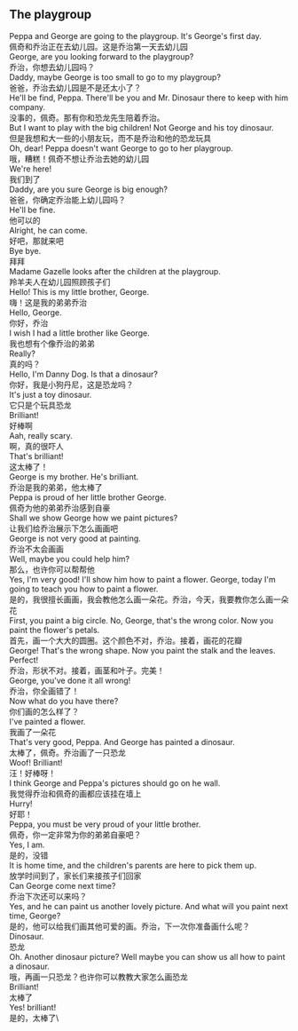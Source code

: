 ## The playgroup

Peppa and George are going to the playgroup. It's George's first day.\
佩奇和乔治正在去幼儿园。这是乔治第一天去幼儿园\
George, are you looking forward to the playgroup?\
乔治，你想去幼儿园吗？\
Daddy, maybe George is too small to go to my playgroup?\
爸爸，乔治去幼儿园是不是还太小了？\
He'll be find, Peppa. There'll be you and Mr. Dinosaur there to keep with him company.\
没事的，佩奇。那有你和恐龙先生陪着乔治。\
But I want to play with the big children! Not George and his toy dinosaur.\
但是我想和大一些的小朋友玩，而不是乔治和他的恐龙玩具\
Oh, dear! Peppa doesn't want George to go to her playgroup.\
哦，糟糕！佩奇不想让乔治去她的幼儿园\
We're here!\
我们到了\
Daddy, are you sure George is big enough?\
爸爸，你确定乔治能上幼儿园吗？\
He'll be fine.\
他可以的\
Alright, he can come.\
好吧，那就来吧\
Bye bye.\
拜拜\
Madame Gazelle looks after the children at the playgroup.\
羚羊夫人在幼儿园照顾孩子们\
Hello! This is my little brother, George.\
嗨！这是我的弟弟乔治\
Hello, George.\
你好，乔治\
I wish I had a little brother like George.\
我也想有个像乔治的弟弟\
Really?\
真的吗？\
Hello, I'm Danny Dog. Is that a dinosaur?\
你好，我是小狗丹尼，这是恐龙吗？\
It's just a toy dinosaur.\
它只是个玩具恐龙\
Brilliant!\
好棒啊\
Aah, really scary.\
啊，真的很吓人\
That's brilliant!\
这太棒了！\
George is my brother. He's brilliant.\
乔治是我的弟弟，他太棒了\
Peppa is proud of her little brother George.\
佩奇为他的弟弟乔治感到自豪\
Shall we show George how we paint pictures?\
让我们给乔治展示下怎么画画吧\
George is not very good at painting.\
乔治不太会画画\
Well, maybe you could help him?\
那么，也许你可以帮帮他\
Yes, I'm very good! I'll show him how to paint a flower. George, today I'm going to teach you how to paint a flower.\
是的，我很擅长画画，我会教他怎么画一朵花。乔治，今天，我要教你怎么画一朵花\
First, you paint a big circle. No, George, that's the wrong color. Now you paint the flower's petals.\
首先，画一个大大的圆圈。这个颜色不对，乔治。接着，画花的花瓣\
George! That's the wrong shape. Now you paint the stalk and the leaves. Perfect!\
乔治，形状不对。接着，画茎和叶子。完美！\
George, you've done it all wrong!\
乔治，你全画错了！\
Now what do you have there?\
你们画的怎么样了？\
I've painted a flower.\
我画了一朵花\
That's very good, Peppa. And George has painted a dinosaur.\
太棒了，佩奇。乔治画了一只恐龙\
Woof! Brilliant!\
汪！好棒呀！\
I think George and Peppa's pictures should go on he wall.\
我觉得乔治和佩奇的画都应该挂在墙上\
Hurry!\
好耶！\
Peppa, you must be very proud of your little brother.\
佩奇，你一定非常为你的弟弟自豪吧？\
Yes, I am.\
是的，没错\
It is home time, and the children's parents are here to pick them up.\
放学时间到了，家长们来接孩子们回家\
Can George come next time?\
乔治下次还可以来吗？\
Yes, and he can paint us another lovely picture. And what will you paint next time, George?\
是的，他可以给我们画其他可爱的画。乔治，下一次你准备画什么呢？\
Dinosaur.\
恐龙\
Oh. Another dinosaur picture? Well maybe you can show us all how to paint a dinosaur. \
哦，再画一只恐龙？也许你可以教教大家怎么画恐龙\
Brilliant!\
太棒了\
Yes! brilliant!\
是的，太棒了\
